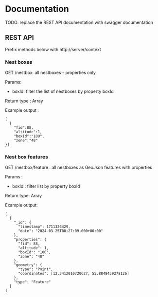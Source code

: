 
# Documentation
TODO: replace the REST API documentation with swagger documentation

## REST API
Prefix methods below with http://server/context

### Nest boxes

GET
/nestbox: all nestboxes - properties only

Params:

- boxId: filter the list of nestboxes by property boxId

Return type : Array

Example output :

    [
      {
        "fid":88,
        "altitude":1,
        "boxId":"100",
        "zone":"48"
    }]

### Nest box features

GET
/nestbox/feature : all nestboxes as GeoJson features with properties 

Params :

- boxId : filter list by property boxId

Return type: Array

Example output:

    [
      {
        "_id": {
          "timestamp": 1711326429,
          "date": "2024-03-25T00:27:09.000+00:00"
        },
        "properties": {
          "fid": 88,
          "altitude": 1,
          "boxId": "100",
          "zone": "48"
        },
        "geometry": {
          "type": "Point",
          "coordinates": [12.5412010720627, 55.8848459278126]
        },
        "type": "Feature"
      }
    ]


